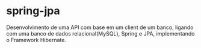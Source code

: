 # spring-jpa
Desenvolvimento de uma API com base em um client de um banco, ligando com uma banco de dados relacional(MySQL), Spring  e JPA, implementando o Framework Hibernate.
